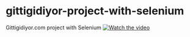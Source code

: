 # gittigidiyor-project-with-selenium
Gittigidiyor.com project with Selenium
[![Watch the video](https://i.imgur.com/vKb2F1B.png)](https://www.youtube.com/embed/cJXUGCTivQE)
